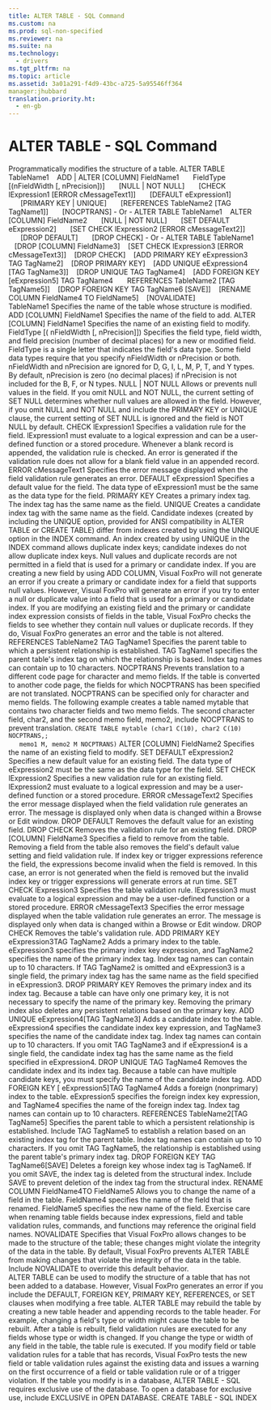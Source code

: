 ```yaml
---
title: ALTER TABLE - SQL Command
ms.custom: na
ms.prod: sql-non-specified
ms.reviewer: na
ms.suite: na
ms.technology: 
  - drivers
ms.tgt_pltfrm: na
ms.topic: article
ms.assetid: 3a01a291-f4d9-43bc-a725-5a95546ff364
manager:jhubbard
translation.priority.ht: 
  - en-gb
---
```

# ALTER TABLE - SQL Command
<?xml version="1.0" encoding="utf-8"?>
<developerReferenceWithSyntaxDocument xmlns="http://ddue.schemas.microsoft.com/authoring/2003/5" xmlns:xlink="http://www.w3.org/1999/xlink" xmlns:xsi="http://www.w3.org/2001/XMLSchema-instance" xsi:schemaLocation="http://ddue.schemas.microsoft.com/authoring/2003/5 http://dduestorage.blob.core.windows.net/ddueschema/developer.xsd">
  <introduction>
    <para>Programmatically modifies the structure of a table.</para>
  </introduction>
  <syntaxSection>
    <legacySyntax>
ALTER TABLE <parameterReference>TableName1</parameterReference>
   ADD | ALTER [COLUMN] <parameterReference>FieldName1</parameterReference>
      <parameterReference>FieldType </parameterReference>[(<parameterReference>nFieldWidth </parameterReference>[, <parameterReference>nPrecision</parameterReference>])]
      [NULL | NOT NULL]
      [CHECK <parameterReference>lExpression1</parameterReference> [ERROR <parameterReference>cMessageText1</parameterReference>]]
      [DEFAULT <parameterReference>eExpression1</parameterReference>]
      [PRIMARY KEY | UNIQUE]
      [REFERENCES <parameterReference>TableName2</parameterReference> [TAG <parameterReference>TagName1</parameterReference>]]
      [NOCPTRANS]
 - Or -
ALTER TABLE <parameterReference>TableName1</parameterReference>
   ALTER [COLUMN] <parameterReference>FieldName2</parameterReference>
      [NULL | NOT NULL]
      [SET DEFAULT <parameterReference>eExpression2</parameterReference>]
      [SET CHECK <parameterReference>lExpression2 </parameterReference>[ERROR <parameterReference>cMessageText2</parameterReference>]]
      [DROP DEFAULT]
      [DROP CHECK]
 - Or -
ALTER TABLE <parameterReference>TableName1</parameterReference>
   [DROP [COLUMN] <parameterReference>FieldName3</parameterReference>]
   [SET CHECK <parameterReference>lExpression3 </parameterReference>[ERROR <parameterReference>cMessageText3</parameterReference>]]
   [DROP CHECK]
   [ADD PRIMARY KEY <parameterReference>eExpression3</parameterReference> TAG <parameterReference>TagName2</parameterReference>]
   [DROP PRIMARY KEY]
   [ADD UNIQUE <parameterReference>eExpression4</parameterReference> [TAG <parameterReference>TagName3</parameterReference>]]
   [DROP UNIQUE TAG <parameterReference>TagName4</parameterReference>]
   [ADD FOREIGN KEY [<parameterReference>eExpression5</parameterReference>] TAG <parameterReference>TagName4</parameterReference>
      REFERENCES <parameterReference>TableName2</parameterReference> [TAG <parameterReference>TagName5</parameterReference>]]
   [DROP FOREIGN KEY TAG <parameterReference>TagName6</parameterReference> [SAVE]]
   [RENAME COLUMN <parameterReference>FieldName4</parameterReference> TO <parameterReference>FieldName5</parameterReference>]
   [NOVALIDATE]</legacySyntax>
  </syntaxSection>
  <section>
    <title>Arguments</title>
    <content>
      <definitionTable>
        <definedTerm> <legacyItalic>TableName1</legacyItalic> </definedTerm>
        <definition>
          <para>Specifies the name of the table whose structure is modified.</para>
        </definition>
        <definedTerm>ADD [COLUMN] <legacyItalic>FieldName1</legacyItalic></definedTerm>
        <definition>
          <para>Specifies the name of the field to add.</para>
        </definition>
        <definedTerm>ALTER [COLUMN] <legacyItalic>FieldName1</legacyItalic></definedTerm>
        <definition>
          <para>Specifies the name of an existing field to modify.</para>
        </definition>
        <definedTerm> <legacyItalic>FieldType </legacyItalic>[( <legacyItalic>nFieldWidth </legacyItalic>[, <legacyItalic>nPrecision</legacyItalic>]]) </definedTerm>
        <definition>
          <para>Specifies the field type, field width, and field precision (number of decimal places) for a new or modified field.</para>
          <para>
            <legacyItalic>FieldType</legacyItalic> is a single letter that indicates the field's <legacyLink xlink:href="50b733dc-679a-4b10-bc5d-98bb474dead2">data type</legacyLink>. Some field data types require that you specify <legacyItalic>nFieldWidth </legacyItalic>or <legacyItalic>nPrecision</legacyItalic> or both.   </para>
          <para>
            <legacyItalic>nFieldWidth </legacyItalic>and <legacyItalic>nPrecision</legacyItalic> are ignored for D, G, I, L, M, P, T, and Y types. By default, <legacyItalic>nPrecision</legacyItalic> is zero (no decimal places) if <legacyItalic>nPrecision</legacyItalic> is not included for the B, F, or N types. </para>
        </definition>
        <definedTerm>NULL | NOT NULL </definedTerm>
        <definition>
          <para>Allows or prevents null values in the field.</para>
          <para>If you omit NULL and NOT NULL, the current setting of SET NULL determines whether null values are allowed in the field. However, if you omit NULL and NOT NULL and include the PRIMARY KEY or UNIQUE clause, the current setting of SET NULL is ignored and the field is NOT NULL by default. </para>
        </definition>
        <definedTerm>CHECK <legacyItalic>lExpression1</legacyItalic></definedTerm>
        <definition>
          <para>Specifies a validation rule for the field. <legacyItalic>lExpression1 </legacyItalic>must evaluate to a logical expression and can be a user-defined function or a stored procedure. Whenever a blank record is appended, the validation rule is checked. An error is generated if the validation rule does not allow for a blank field value in an appended record.</para>
        </definition>
        <definedTerm>ERROR <legacyItalic>cMessageText1</legacyItalic></definedTerm>
        <definition>
          <para>Specifies the error message displayed when the field validation rule generates an error.</para>
        </definition>
        <definedTerm>DEFAULT <legacyItalic>eExpression1</legacyItalic></definedTerm>
        <definition>
          <para>Specifies a default value for the field. The data type of <legacyItalic>eExpression1</legacyItalic> must be the same as the data type for the field.</para>
        </definition>
        <definedTerm>PRIMARY KEY </definedTerm>
        <definition>
          <para>Creates a primary index tag. The index tag has the same name as the field.</para>
        </definition>
        <definedTerm>UNIQUE </definedTerm>
        <definition>
          <para>Creates a candidate index tag with the same name as the field.</para>
          <alert class="note">
            <para>Candidate indexes (created by including the UNIQUE option, provided for ANSI compatibility in ALTER TABLE or CREATE TABLE) differ from indexes created by using the UNIQUE option in the INDEX command. An index created by using UNIQUE in the INDEX command allows duplicate index keys; candidate indexes do not allow duplicate index keys.</para>
          </alert>
          <para>Null values and duplicate records are not permitted in a field that is used for a primary or candidate index.   </para>
          <para>If you are creating a new field by using ADD COLUMN, Visual FoxPro will not generate an error if you create a primary or candidate index for a field that supports null values. However, Visual FoxPro will generate an error if you try to enter a null or duplicate value into a field that is used for a primary or candidate index.   </para>
          <para>If you are modifying an existing field and the primary or candidate index expression consists of fields in the table, Visual FoxPro checks the fields to see whether they contain null values or duplicate records. If they do, Visual FoxPro generates an error and the table is not altered. </para>
        </definition>
        <definedTerm>REFERENCES <legacyItalic>TableName2 </legacyItalic>TAG <legacyItalic>TagName1</legacyItalic></definedTerm>
        <definition>
          <para>Specifies the parent table to which a persistent relationship is established. TAG <legacyItalic>TagName1</legacyItalic> specifies the parent table's index tag on which the relationship is based. Index tag names can contain up to 10 characters.</para>
        </definition>
        <definedTerm>NOCPTRANS </definedTerm>
        <definition>
          <para>Prevents translation to a different code page for character and memo fields. If the table is converted to another code page, the fields for which NOCPTRANS has been specified are not translated. NOCPTRANS can be specified only for character and memo fields.</para>
          <para>The following example creates a table named mytable that contains two character fields and two memo fields. The second character field, char2, and the second memo field, memo2, include NOCPTRANS to prevent translation.   </para>
          <code>CREATE TABLE mytable (char1 C(10), char2 C(10) NOCPTRANS,;
   memo1 M, memo2 M NOCPTRANS)</code>
        </definition>
        <definedTerm>ALTER [COLUMN] <legacyItalic>FieldName2</legacyItalic></definedTerm>
        <definition>
          <para>Specifies the name of an existing field to modify.</para>
        </definition>
        <definedTerm>SET DEFAULT <legacyItalic>eExpression2</legacyItalic></definedTerm>
        <definition>
          <para>Specifies a new default value for an existing field. The data type of <legacyItalic>eExpression2 </legacyItalic>must be the same as the data type for the field.</para>
        </definition>
        <definedTerm>SET CHECK <legacyItalic>lExpression2</legacyItalic></definedTerm>
        <definition>
          <para>Specifies a new validation rule for an existing field. <legacyItalic>lExpression2 </legacyItalic>must evaluate to a logical expression and may be a user-defined function or a stored procedure.</para>
        </definition>
        <definedTerm>ERROR <legacyItalic>cMessageText2</legacyItalic></definedTerm>
        <definition>
          <para>Specifies the error message displayed when the field validation rule generates an error. The message is displayed only when data is changed within a Browse or Edit window.</para>
        </definition>
        <definedTerm>DROP DEFAULT </definedTerm>
        <definition>
          <para>Removes the default value for an existing field.</para>
        </definition>
        <definedTerm>DROP CHECK </definedTerm>
        <definition>
          <para>Removes the validation rule for an existing field.</para>
        </definition>
        <definedTerm>DROP [COLUMN] <legacyItalic>FieldName3</legacyItalic></definedTerm>
        <definition>
          <para>Specifies a field to remove from the table. Removing a field from the table also removes the field's default value setting and field validation rule.</para>
          <para>If index key or trigger expressions reference the field, the expressions become invalid when the field is removed. In this case, an error is not generated when the field is removed but the invalid index key or trigger expressions will generate errors at run time. </para>
        </definition>
        <definedTerm>SET CHECK <legacyItalic>lExpression3</legacyItalic></definedTerm>
        <definition>
          <para>Specifies the table validation rule. <legacyItalic>lExpression3 </legacyItalic>must evaluate to a logical expression and may be a user-defined function or a stored procedure.</para>
        </definition>
        <definedTerm>ERROR <legacyItalic>cMessageText3</legacyItalic></definedTerm>
        <definition>
          <para>Specifies the error message displayed when the table validation rule generates an error. The message is displayed only when data is changed within a Browse or Edit window.</para>
        </definition>
        <definedTerm>DROP CHECK </definedTerm>
        <definition>
          <para>Removes the table's validation rule.</para>
        </definition>
        <definedTerm>ADD PRIMARY KEY <legacyItalic>eExpression3</legacyItalic>TAG <legacyItalic>TagName2</legacyItalic></definedTerm>
        <definition>
          <para>Adds a primary index to the table. <legacyItalic>eExpression3</legacyItalic> specifies the primary index key expression, and <legacyItalic>TagName2</legacyItalic> specifies the name of the primary index tag. Index tag names can contain up to 10 characters. If TAG <legacyItalic>TagName2</legacyItalic> is omitted and <legacyItalic>eExpression3</legacyItalic> is a single field, the primary index tag has the same name as the field specified in <legacyItalic>eExpression3</legacyItalic>.</para>
        </definition>
        <definedTerm>DROP PRIMARY KEY </definedTerm>
        <definition>
          <para>Removes the primary index and its index tag. Because a table can have only one primary key, it is not necessary to specify the name of the primary key. Removing the primary index also deletes any persistent relations based on the primary key.</para>
        </definition>
        <definedTerm>ADD UNIQUE <legacyItalic>eExpression4</legacyItalic>[TAG <legacyItalic>TagName3</legacyItalic>] </definedTerm>
        <definition>
          <para>Adds a candidate index to the table. <legacyItalic>eExpression4</legacyItalic> specifies the candidate index key expression, and <legacyItalic>TagName3</legacyItalic> specifies the name of the candidate index tag. Index tag names can contain up to 10 characters. If you omit TAG <legacyItalic>TagName3</legacyItalic> and if <legacyItalic>eExpression4</legacyItalic> is a single field, the candidate index tag has the same name as the field specified in <legacyItalic>eExpression4</legacyItalic>.</para>
        </definition>
        <definedTerm>DROP UNIQUE TAG <legacyItalic>TagName4</legacyItalic></definedTerm>
        <definition>
          <para>Removes the candidate index and its index tag. Because a table can have multiple candidate keys, you must specify the name of the candidate index tag.</para>
        </definition>
        <definedTerm>ADD FOREIGN KEY [ <legacyItalic>eExpression5</legacyItalic>]TAG <legacyItalic>TagName4</legacyItalic></definedTerm>
        <definition>
          <para>Adds a foreign (nonprimary) index to the table. <legacyItalic>eExpression5 </legacyItalic>specifies the foreign index key expression, and <legacyItalic>TagName4</legacyItalic> specifies the name of the foreign index tag. Index tag names can contain up to 10 characters.</para>
        </definition>
        <definedTerm>REFERENCES <legacyItalic>TableName2</legacyItalic>[TAG <legacyItalic>TagName5</legacyItalic>] </definedTerm>
        <definition>
          <para>Specifies the parent table to which a persistent relationship is established. Include TAG <legacyItalic>TagName5</legacyItalic> to establish a relation based on an existing index tag for the parent table. Index tag names can contain up to 10 characters. If you omit TAG <legacyItalic>TagName5</legacyItalic>, the relationship is established using the parent table's primary index tag.</para>
        </definition>
        <definedTerm>DROP FOREIGN KEY TAG <legacyItalic>TagName6</legacyItalic>[SAVE] </definedTerm>
        <definition>
          <para>Deletes a foreign key whose index tag is <legacyItalic>TagName6</legacyItalic>. If you omit SAVE, the index tag is deleted from the structural index. Include SAVE to prevent deletion of the index tag from the structural index.</para>
        </definition>
        <definedTerm>RENAME COLUMN <legacyItalic>FieldName4</legacyItalic>TO <legacyItalic>FieldName5</legacyItalic></definedTerm>
        <definition>
          <para>Allows you to change the name of a field in the table. <legacyItalic>FieldName4</legacyItalic> specifies the name of the field that is renamed. <legacyItalic>FieldName5</legacyItalic> specifies the new name of the field.</para>
          <alert class="caution">
            <para>Exercise care when renaming table fields because index expressions, field and table validation rules, commands, and functions may reference the original field names.</para>
          </alert>
        </definition>
        <definedTerm>NOVALIDATE </definedTerm>
        <definition>
          <para>Specifies that Visual FoxPro allows changes to be made to the structure of the table; these changes might violate the integrity of the data in the table. By default, Visual FoxPro prevents ALTER TABLE from making changes that violate the integrity of the data in the table. Include NOVALIDATE to override this default behavior.</para>
        </definition>
      </definitionTable>
    </content>
  </section>
  <languageReferenceRemarks>
    <content>
      <para>ALTER TABLE can be used to modify the structure of a table that has not been added to a database. However, Visual FoxPro generates an error if you include the DEFAULT, FOREIGN KEY, PRIMARY KEY, REFERENCES, or SET clauses when modifying a free table.</para>
      <para>ALTER TABLE may rebuild the table by creating a new table header and appending records to the table header. For example, changing a field's type or width might cause the table to be rebuilt.</para>
      <para>After a table is rebuilt, field validation rules are executed for any fields whose type or width is changed. If you change the type or width of any field in the table, the table rule is executed.</para>
      <para>If you modify field or table validation rules for a table that has records, Visual FoxPro tests the new field or table validation rules against the existing data and issues a warning on the first occurrence of a field or table validation rule or of a trigger violation.</para>
      <para>If the table you modify is in a database, ALTER TABLE - SQL requires exclusive use of the database. To open a database for exclusive use, include EXCLUSIVE in OPEN DATABASE.</para>
    </content>
  </languageReferenceRemarks>
  <relatedTopics>
<link xlink:href="be2143ba-fc16-42c9-84f7-8985cd924860">CREATE TABLE - SQL</link>
<link xlink:href="694e8cf5-2f69-4001-9c1e-b735a4da3aff">INDEX</link>
</relatedTopics>
</developerReferenceWithSyntaxDocument>